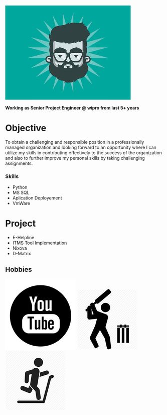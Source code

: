 ![Image](avatar-cool_1x.jpg)

**Working as Senior Project Engineer @ wipro from last 5+ years**

# Objective

To obtain a challenging and responsible position in a professionally managed organization and looking forward to an opportunity where I can utilize my skills in contributing effectively to the success of the organization and also to further improve my personal skills by taking challenging assignments.


### Skills

- Python
- MS SQL
- Aplication Deployement
- VmWare

# Project
- E-Helpline
- ITMS Tool Implementation
- Nixova
- D-Matrix



## Hobbies
![Image](youtube.png)
![Image](cicket.jpg)
![Image](gym.jpg)



